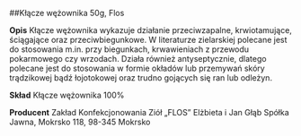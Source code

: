 ##Kłącze wężownika 50g, Flos

**Opis** Kłącze wężownika wykazuje działanie przeciwzapalne, krwiotamujące, ściągające oraz przeciwbiegunkowe. W literaturze zielarskiej polecane jest do stosowania m.in. przy biegunkach, krwawieniach z przewodu pokarmowego czy wrzodach. Działa również antyseptycznie, dlatego polecane jest do stosowania w formie okładów lub przemywań skóry trądzikowej bądź łojotokowej oraz trudno gojących się ran lub odleżyn.

**Skład** Kłącze wężownika 100%

**Producent** Zakład Konfekcjonowania Ziół „FLOS” Elżbieta i Jan Głąb Spółka Jawna, Mokrsko 118, 98-345 Mokrsko
